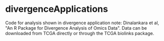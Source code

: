 # divergenceApplications
Code for analysis shown in divergence application note: Dinalankara et al, "An R Package for Divergence Analysis of Omics Data". Data can be downloaded from TCGA directly or through the TCGA biolinks package.
